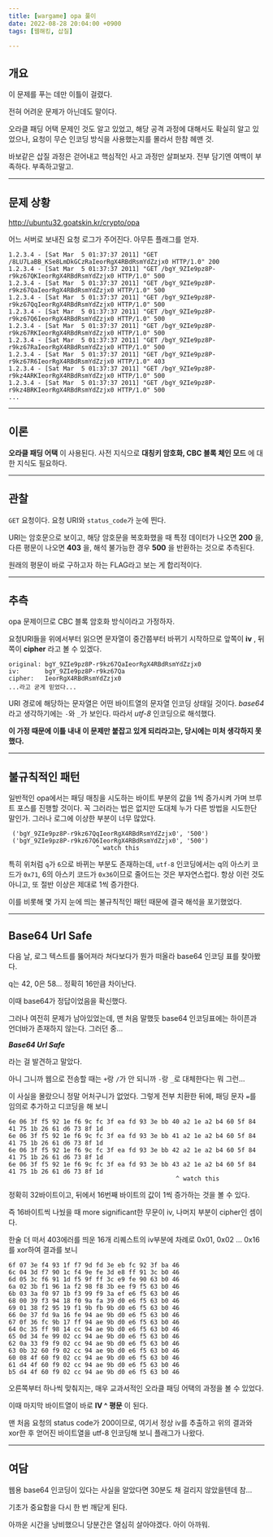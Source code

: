 ```yaml
---
title: [wargame] opa 풀이
date: 2022-08-28 20:04:00 +0900
tags: [웹해킹, 삽질]

---
```


## 개요

이 문제를 푸는 데만 이틀이 걸렸다.

전혀 어려운 문제가 아닌데도 말이다.

오라클 패딩 어택 문제인 것도 알고 있었고, 해당 공격 과정에 대해서도 확실히 알고 있었으나, 요청이 무슨 인코딩 방식을 사용했는지를 몰라서 한참 헤맨 것.

바보같은 삽질 과정은 걷어내고 핵심적인 사고 과정만 살펴보자. 전부 담기엔 여백이 부족하다. 부족하고말고.

---

## 문제 상황

http://ubuntu32.goatskin.kr/crypto/opa

어느 서버로 보내진 요청 로그가 주어진다. 아무튼 플래그를 얻자.

```http
1.2.3.4 - [Sat Mar  5 01:37:37 2011] "GET /8LU7LaBB_KSe8LmDkGCzRaIeorRgX4RBdRsmYdZzjx0 HTTP/1.0" 200
1.2.3.4 - [Sat Mar  5 01:37:37 2011] "GET /bgY_9ZIe9pz8P-r9kz67QKIeorRgX4RBdRsmYdZzjx0 HTTP/1.0" 500
1.2.3.4 - [Sat Mar  5 01:37:37 2011] "GET /bgY_9ZIe9pz8P-r9kz67QaIeorRgX4RBdRsmYdZzjx0 HTTP/1.0" 500
1.2.3.4 - [Sat Mar  5 01:37:37 2011] "GET /bgY_9ZIe9pz8P-r9kz67QqIeorRgX4RBdRsmYdZzjx0 HTTP/1.0" 500
1.2.3.4 - [Sat Mar  5 01:37:37 2011] "GET /bgY_9ZIe9pz8P-r9kz67Q6IeorRgX4RBdRsmYdZzjx0 HTTP/1.0" 500
1.2.3.4 - [Sat Mar  5 01:37:37 2011] "GET /bgY_9ZIe9pz8P-r9kz67RKIeorRgX4RBdRsmYdZzjx0 HTTP/1.0" 500
1.2.3.4 - [Sat Mar  5 01:37:37 2011] "GET /bgY_9ZIe9pz8P-r9kz67RaIeorRgX4RBdRsmYdZzjx0 HTTP/1.0" 500
1.2.3.4 - [Sat Mar  5 01:37:37 2011] "GET /bgY_9ZIe9pz8P-r9kz67R6IeorRgX4RBdRsmYdZzjx0 HTTP/1.0" 403
1.2.3.4 - [Sat Mar  5 01:37:37 2011] "GET /bgY_9ZIe9pz8P-r9kz4ARKIeorRgX4RBdRsmYdZzjx0 HTTP/1.0" 500
1.2.3.4 - [Sat Mar  5 01:37:37 2011] "GET /bgY_9ZIe9pz8P-r9kz4BRKIeorRgX4RBdRsmYdZzjx0 HTTP/1.0" 500
...
```

---

## 이론

__오라클 패딩 어택__ 이 사용된다. 사전 지식으로 __대칭키 암호화, CBC 블록 체인 모드__ 에 대한 지식도 필요하다.

[opa란?]: https://bperhaps.tistory.com/entry/%EC%98%A4%EB%9D%BC%ED%81%B4-%ED%8C%A8%EB%94%A9-%EA%B3%B5%EA%B2%A9-%EA%B8%B0%EC%B4%88-%EC%84%A4%EB%AA%85-Oracle-Padding-Attack

---

## 관찰

`GET` 요청이다. 요청 URI와 `status_code`가 눈에 띈다.

URI는 암호문으로 보이고, 해당 암호문을 복호화했을 때 특정 데이터가 나오면 __200__ 을, 다른 평문이 나오면 __403__ 을, 해석 불가능한 경우 __500__ 을 반환하는 것으로 추측된다.

원래의 평문이 바로 구하고자 하는 FLAG라고 보는 게 합리적이다.

---

## 추측

opa 문제이므로 CBC 블록 암호화 방식이라고 가정하자.

요청URI들을 위에서부터 읽으면 문자열이 중간쯤부터 바뀌기 시작하므로 앞쪽이 __iv__ , 뒤쪽이 __cipher__ 라고 볼 수 있겠다.

```
original: bgY_9ZIe9pz8P-r9kz67QaIeorRgX4RBdRsmYdZzjx0
iv:       bgY_9ZIe9pz8P-r9kz67Qa
cipher:   IeorRgX4RBdRsmYdZzjx0
...라고 굳게 믿었다...
```

URI 경로에 해당하는 문자열은 어떤 바이트열의 문자열 인코딩 상태일 것이다. _base64_ 라고 생각하기에는 `-`와 `_`가 보인다. 따라서 _utf-8_ 인코딩으로 해석했다.

__이 가정 때문에 이틀 내내 이 문제만 붙잡고 있게 되리라고는, 당시에는 미처 생각하지 못했다.__

---

## 불규칙적인 패턴

일반적인 opa에서는 패딩 매칭을 시도하는 바이트 부분의 값을 1씩 증가시켜 가며 브루트 포스를 진행할 것이다. 꼭 그러라는 법은 없지만 도대체 누가 다른 방법을 시도한단 말인가. 그러나 로그에 이상한 부분이 너무 많았다.

```
 ('bgY_9ZIe9pz8P-r9kz67QqIeorRgX4RBdRsmYdZzjx0', '500')
 ('bgY_9ZIe9pz8P-r9kz67Q6IeorRgX4RBdRsmYdZzjx0', '500')
                        ^ watch this
```

특히 위처럼 `q`가 `6`으로 바뀌는 부분도 존재하는데, `utf-8` 인코딩에서는 q의 아스키 코드가 `0x71`, 6의 아스키 코드가 `0x36`이므로 줄어드는 것은 부자연스럽다. 항상 이런 것도 아니고, 또 절반 이상은 제대로 1씩 증가한다.

이를 비롯해 몇 가지 눈에 띄는 불규칙적인 패턴 때문에 결국 해석을 포기했었다.

---

## Base64 Url Safe

다음 날, 로그 텍스트를 뚫어져라 쳐다보다가 뭔가 떠올라 base64 인코딩 표를 찾아봤다.

q는 42, 0은 58... 정확히 16만큼 차이난다.

이때 base64가 정답이었음을 확신했다.

그러나 여전히 문제가 남아있었는데, 맨 처음 말했듯 base64 인코딩표에는 하이픈과 언더바가 존재하지 않는다. 그러던 중...

___Base64 Url Safe___

라는 걸 발견하고 말았다.

아니 그니까 웹으로 전송할 때는 `+`랑 `/`가 안 되니까 `-`랑 `_`로 대체한다는 뭐 그런...

이 사실을 몰랐으니 정말 어처구니가 없었다. 그렇게 전부 치환한 뒤에, 패딩 문자 `=`를 임의로 추가하고 디코딩을 해 보니

```
6e 06 3f f5 92 1e f6 9c fc 3f ea fd 93 3e bb 40 a2 1e a2 b4 60 5f 84 41 75 1b 26 61 d6 73 8f 1d 
6e 06 3f f5 92 1e f6 9c fc 3f ea fd 93 3e bb 41 a2 1e a2 b4 60 5f 84 41 75 1b 26 61 d6 73 8f 1d 
6e 06 3f f5 92 1e f6 9c fc 3f ea fd 93 3e bb 42 a2 1e a2 b4 60 5f 84 41 75 1b 26 61 d6 73 8f 1d 
6e 06 3f f5 92 1e f6 9c fc 3f ea fd 93 3e bb 43 a2 1e a2 b4 60 5f 84 41 75 1b 26 61 d6 73 8f 1d 
                                              ^ watch this
```

정확히 32바이트이고, 뒤에서 16번째 바이트의 값이 1씩 증가하는 것을 볼 수 있다.

즉 16바이트씩 나눴을 때 more significant한 무문이 iv, 나머지 부분이 cipher인 셈이다.

한술 더 떠서 403에러를 띄운 16개 리퀘스트의 iv부분에 차례로 0x01, 0x02 ... 0x16를 xor하여 결과를 보니

```
6f 07 3e f4 93 1f f7 9d fd 3e eb fc 92 3f ba 46 
6c 04 3d f7 90 1c f4 9e fe 3d e8 ff 91 3c b0 46 
6d 05 3c f6 91 1d f5 9f ff 3c e9 fe 90 63 b0 46 
6a 02 3b f1 96 1a f2 98 f8 3b ee f9 f5 63 b0 46 
6b 03 3a f0 97 1b f3 99 f9 3a ef e6 f5 63 b0 46 
68 00 39 f3 94 18 f0 9a fa 39 d0 e6 f5 63 b0 46 
69 01 38 f2 95 19 f1 9b fb 9b d0 e6 f5 63 b0 46 
66 0e 37 fd 9a 16 fe 94 ae 9b d0 e6 f5 63 b0 46 
67 0f 36 fc 9b 17 ff 94 ae 9b d0 e6 f5 63 b0 46 
64 0c 35 ff 98 14 cc 94 ae 9b d0 e6 f5 63 b0 46 
65 0d 34 fe 99 02 cc 94 ae 9b d0 e6 f5 63 b0 46 
62 0a 33 f9 f9 02 cc 94 ae 9b d0 e6 f5 63 b0 46 
63 0b 32 60 f9 02 cc 94 ae 9b d0 e6 f5 63 b0 46 
60 08 4f 60 f9 02 cc 94 ae 9b d0 e6 f5 63 b0 46 
61 d4 4f 60 f9 02 cc 94 ae 9b d0 e6 f5 63 b0 46 
b5 d4 4f 60 f9 02 cc 94 ae 9b d0 e6 f5 63 b0 46
```

오른쪽부터 하나씩 맞춰지는, 매우 교과서적인 오라클 패딩 어택의 과정을 볼 수 있었다.

이때 마지막 바이트열이 바로 __IV ^ 평문__ 이 된다.

맨 처음 요청의 status code가 200이므로, 여기서 정상 iv를 추출하고 위의 결과와 xor한 후 얻어진 바이트열을 utf-8 인코딩해 보니 플래그가 나왔다.

---

## 여담

웹용 base64 인코딩이 있다는 사실을 알았다면 30분도 채 걸리지 않았을텐데 참...

기초가 중요함을 다시 한 번 깨닫게 된다.

아까운 시간을 낭비했으니 당분간은 열심히 살아야겠다. 아이 아까워.